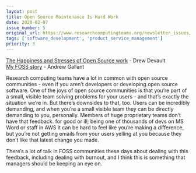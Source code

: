 ```yaml
---
layout: post
title: Open Source Maintenance Is Hard Work
date: 2020-02-07
issue_number: 5
original_url: https://www.researchcomputingteams.org/newsletter_issues/0005
tags: ['software_development', 'product_service_management']
priority: 3
---
```


<!-- markdownlint-disable MD033 -->
<!-- markdownlint-disable MD041 -->
<!-- markdownlint-disable MD049 -->

[The Happiness and Stresses of Open Source work](https://drewdevault.com/2020/01/21/Stress-and-happiness.html) - Drew Devault<br/>
[My FOSS story](https://blog.burntsushi.net/foss/) - Andrew Gallant<br/>

Research computing teams have a lot in common with open source communities - even if you aren’t developers or developing open source software.   One of the joys of open source communities is that you’re part of a small, visible team solving problems for your users - and that’s exactly the situation we’re in.  But there’s downsides to that, too.  Users can be incredibly demanding, and when you’re a small visible team they can be directly demanding to you, personally.  Members of  huge proprietary teams don’t have that feedback. for good or ill; being one of thousands of devs on MS Word or staff in AWS it can be hard to feel like you’re making a difference, but you’re not getting emails from your users yelling at you because they don’t like that latest change you made.

There’s a lot of talk in FOSS communities these days about dealing with this feedback, including dealing with burnout, and I think this is something that managers should be keeping an eye on.

